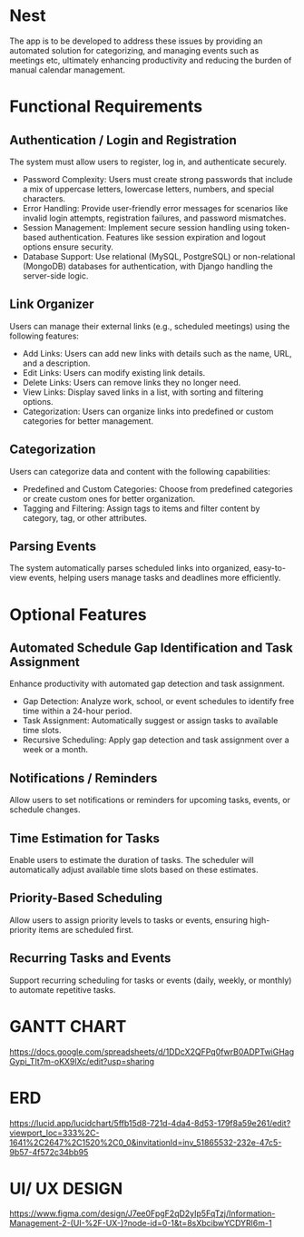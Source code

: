 
# Nest

The app is to be developed to address these issues by providing an automated solution for categorizing, and managing events such as meetings etc, ultimately enhancing productivity and reducing the burden of manual calendar management.



# Functional Requirements

## Authentication / Login and Registration

The system must allow users to register, log in, and authenticate securely.

- Password Complexity: Users must create strong passwords that include a mix of uppercase letters, lowercase letters, numbers, and special characters.
- Error Handling: Provide user-friendly error messages for scenarios like invalid login attempts, registration failures, and password mismatches.
- Session Management: Implement secure session handling using token-based authentication. Features like session expiration and logout options ensure security.
- Database Support: Use relational (MySQL, PostgreSQL) or non-relational (MongoDB) databases for authentication, with Django handling the server-side logic.

## Link Organizer

Users can manage their external links (e.g., scheduled meetings) using the following features:

- Add Links: Users can add new links with details such as the name, URL, and a description.
- Edit Links: Users can modify existing link details.
- Delete Links: Users can remove links they no longer need.
- View Links: Display saved links in a list, with sorting and filtering options.
- Categorization: Users can organize links into predefined or custom categories for better management.

## Categorization

Users can categorize data and content with the following capabilities:

- Predefined and Custom Categories: Choose from predefined categories or create custom ones for better organization.
- Tagging and Filtering: Assign tags to items and filter content by category, tag, or other attributes.

## Parsing Events

The system automatically parses scheduled links into organized, easy-to-view events, helping users manage tasks and deadlines more efficiently.


# Optional Features

## Automated Schedule Gap Identification and Task Assignment

Enhance productivity with automated gap detection and task assignment.

- Gap Detection: Analyze work, school, or event schedules to identify free time within a 24-hour period.
- Task Assignment: Automatically suggest or assign tasks to available time slots.
- Recursive Scheduling: Apply gap detection and task assignment over a week or a month.

## Notifications / Reminders

Allow users to set notifications or reminders for upcoming tasks, events, or schedule changes.

## Time Estimation for Tasks

Enable users to estimate the duration of tasks. The scheduler will automatically adjust available time slots based on these estimates.

## Priority-Based Scheduling

Allow users to assign priority levels to tasks or events, ensuring high-priority items are scheduled first.

## Recurring Tasks and Events

Support recurring scheduling for tasks or events (daily, weekly, or monthly) to automate repetitive tasks.
# GANTT CHART

https://docs.google.com/spreadsheets/d/1DDcX2QFPq0fwrB0ADPTwiGHagGypi_Tlt7m-oKX9lXc/edit?usp=sharing

# ERD

https://lucid.app/lucidchart/5ffb15d8-721d-4da4-8d53-179f8a59e261/edit?viewport_loc=333%2C-1641%2C2647%2C1520%2C0_0&invitationId=inv_51865532-232e-47c5-9b57-4f572c34bb95

# UI/ UX DESIGN

https://www.figma.com/design/J7ee0FpgF2qD2yIp5FqTzj/Information-Management-2-(UI-%2F-UX-)?node-id=0-1&t=8sXbcibwYCDYRl6m-1

